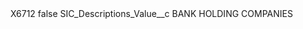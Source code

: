 <?xml version="1.0" encoding="UTF-8"?>
<CustomMetadata xmlns="http://soap.sforce.com/2006/04/metadata" xmlns:xsi="http://www.w3.org/2001/XMLSchema-instance" xmlns:xsd="http://www.w3.org/2001/XMLSchema">
    <label>X6712</label>
    <protected>false</protected>
    <values>
        <field>SIC_Descriptions_Value__c</field>
        <value xsi:type="xsd:string">BANK HOLDING COMPANIES</value>
    </values>
</CustomMetadata>
